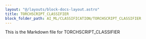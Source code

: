 ```yaml
---
layout: "@/layouts/block-docs-layout.astro"
title: TORCHSCRIPT_CLASSIFIER
block_folder_path: AI_ML/CLASSIFICATION/TORCHSCRIPT_CLASSIFIER
---
```


This is the Markdown file for TORCHSCRIPT_CLASSIFIER


